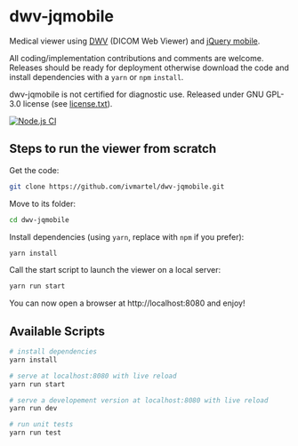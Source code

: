 # dwv-jqmobile

Medical viewer using [DWV](https://github.com/ivmartel/dwv) (DICOM Web Viewer) and [jQuery mobile](https://jquerymobile.com/).

All coding/implementation contributions and comments are welcome. Releases should be ready for deployment otherwise download the code and install dependencies with a `yarn` or `npm` `install`.

dwv-jqmobile is not certified for diagnostic use. Released under GNU GPL-3.0 license (see [license.txt](license.txt)).

[![Node.js CI](https://github.com/ivmartel/dwv-jqmobile/actions/workflows/nodejs-ci.yml/badge.svg)](https://github.com/ivmartel/dwv-jqmobile/actions/workflows/nodejs-ci.yml)

## Steps to run the viewer from scratch

Get the code:

```sh
git clone https://github.com/ivmartel/dwv-jqmobile.git
```

Move to its folder:

```sh
cd dwv-jqmobile
```

Install dependencies (using `yarn`, replace with `npm` if you prefer):

```sh
yarn install
```

Call the start script to launch the viewer on a local server:

```sh
yarn run start
```

You can now open a browser at http://localhost:8080 and enjoy!

## Available Scripts

```bash
# install dependencies
yarn install

# serve at localhost:8080 with live reload
yarn run start

# serve a developement version at localhost:8080 with live reload
yarn run dev

# run unit tests
yarn run test
```
